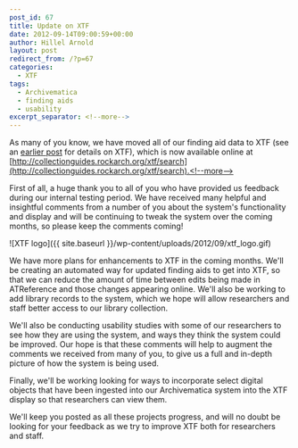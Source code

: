 ```yaml
---
post_id: 67
title: Update on XTF
date: 2012-09-14T09:00:59+00:00
author: Hillel Arnold
layout: post
redirect_from: /?p=67
categories:
  - XTF
tags:
  - Archivematica
  - finding aids
  - usability
excerpt_separator: <!--more-->
---
```

As many of you know, we have moved all of our finding aid data to XTF (see an [earlier post](http://dteamblog/?p=25) for details on XTF), which is now available online at [http://collectionguides.rockarch.org/xtf/search](http://collectionguides.rockarch.org/xtf/search).<!--more-->

First of all, a huge thank you to all of you who have provided us feedback during our internal testing period. We have received many helpful and insightful comments from a number of you about the system's functionality and display and will be continuing to tweak the system over the coming months, so please keep the comments coming!

![XTF logo]({{ site.baseurl }}/wp-content/uploads/2012/09/xtf_logo.gif)

We have more plans for enhancements to XTF in the coming months. We'll be creating an automated way for updated finding aids to get into XTF, so that we can reduce the amount of time between edits being made in ATReference and those changes appearing online. We'll also be working to add library records to the system, which we hope will allow researchers and staff better access to our library collection.

We'll also be conducting usability studies with some of our researchers to see how they are using the system, and ways they think the system could be improved. Our hope is that these comments will help to augment the comments we received from many of you, to give us a full and in-depth picture of how the system is being used.

Finally, we'll be working looking for ways to incorporate select digital objects that have been ingested into our Archivematica system into the XTF display so that researchers can view them.

We'll keep you posted as all these projects progress, and will no doubt be looking for your feedback as we try to improve XTF both for researchers and staff.
